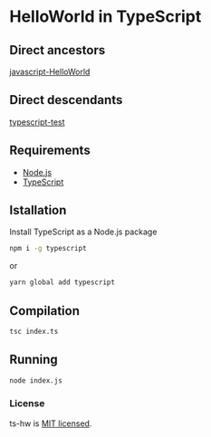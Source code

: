 # HelloWorld in TypeScript

## Direct ancestors

[javascript-HelloWorld](https://github.com/softspider/javascript-HelloWorld)

## Direct descendants

[typescript-test](https://github.com/softspider/typescript-test)

## Requirements

* [Node.js](https://nodejs.org/en/download/package-manager/)
* [TypeScript](https://www.typescriptlang.org/)

## Istallation

Install TypeScript as a Node.js package

```sh
npm i -g typescript
```
or

```sh
yarn global add typescript
```

## Compilation

```sh
tsc index.ts
```

## Running

```sh
node index.js
```

### License

ts-hw is [MIT licensed](./LICENSE).
